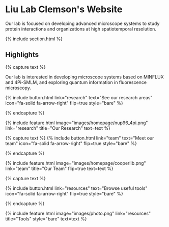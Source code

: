 ---
---

# Liu Lab Clemson's Website

Our lab is focused on developing advanced microscope systems to study protein interactions and organizations at high spatiotemporal resolution. 

{% include section.html %}

## Highlights

{% capture text %}

Our lab is interested in developing microscope systems based on MINFLUX and 4Pi-SMLM, and exploring quantum information in fluorescence microscopy.

{%
  include button.html
  link="research"
  text="See our research areas"
  icon="fa-solid fa-arrow-right"
  flip=true
  style="bare"
%}

{% endcapture %}

{%
  include feature.html
  image="images/homepage/nup96_4pi.png"
  link="research"
  title="Our Research"
  text=text
%}



{% capture text %}
{%
  include button.html
  link="team"
  text="Meet our team"
  icon="fa-solid fa-arrow-right"
  flip=true
  style="bare"
%}

{% endcapture %}

{%
  include feature.html
  image="images/homepage/cooperlib.png"
  link="team"
  title="Our Team"
  flip=true
  text=text
%}




{% capture text %}

{%
  include button.html
  link="resources"
  text="Browse useful tools"
  icon="fa-solid fa-arrow-right"
  flip=true
  style="bare"
%}

{% endcapture %}

{%
  include feature.html
  image="images/photo.png"
  link="resources"
  title="Tools"
  style="bare"
  text=text
%}
